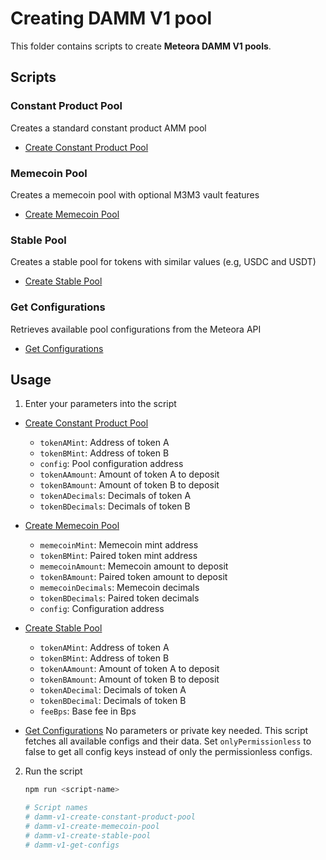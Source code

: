 # Creating DAMM V1 pool

This folder contains scripts to create **Meteora DAMM V1 pools**.

## Scripts

### Constant Product Pool

Creates a standard constant product AMM pool

- [Create Constant Product Pool](./src/constant-product.ts)

### Memecoin Pool

Creates a memecoin pool with optional M3M3 vault features

- [Create Memecoin Pool](./src/memecoin-pool.ts)

### Stable Pool

Creates a stable pool for tokens with similar values (e.g, USDC and USDT)

- [Create Stable Pool](./src/stable-pool.ts)

### Get Configurations

Retrieves available pool configurations from the Meteora API

- [Get Configurations](./src/get-configs.ts)

## Usage

1. Enter your parameters into the script

- [Create Constant Product Pool](./src/constant-product.ts)
  - `tokenAMint`: Address of token A
  - `tokenBMint`: Address of token B
  - `config`: Pool configuration address
  - `tokenAAmount`: Amount of token A to deposit
  - `tokenBAmount`: Amount of token B to deposit
  - `tokenADecimals`: Decimals of token A
  - `tokenBDecimals`: Decimals of token B

- [Create Memecoin Pool](./src/memecoin-pool.ts)
  - `memecoinMint`: Memecoin mint address
  - `tokenBMint`: Paired token mint address
  - `memecoinAmount`: Memecoin amount to deposit
  - `tokenBAmount`: Paired token amount to deposit
  - `memecoinDecimals`: Memecoin decimals
  - `tokenBDecimals`: Paired token decimals
  - `config`: Configuration address

- [Create Stable Pool](./src/stable-pool.ts)
  - `tokenAMint`: Address of token A
  - `tokenBMint`: Address of token B
  - `tokenAAmount`: Amount of token A to deposit
  - `tokenBAmount`: Amount of token B to deposit
  - `tokenADecimal`: Decimals of token A
  - `tokenBDecimal`: Decimals of token B
  - `feeBps`: Base fee in Bps

- [Get Configurations](./src/get-configs.ts) No parameters or private key needed. This script
  fetches all available configs and their data. Set `onlyPermissionless` to false to get all config
  keys instead of only the permissionless configs.

2. Run the script

   ```bash
   npm run <script-name>

   # Script names
   # damm-v1-create-constant-product-pool
   # damm-v1-create-memecoin-pool
   # damm-v1-create-stable-pool
   # damm-v1-get-configs
   ```
